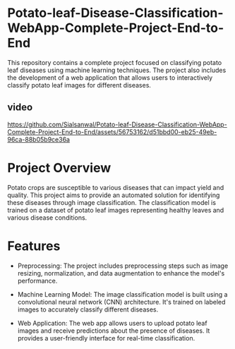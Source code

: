 # Potato-leaf-Disease-Classification-WebApp-Complete-Project-End-to-End
This repository contains a complete project focused on classifying potato leaf diseases using machine learning techniques. The project also includes the development of a web application that allows users to interactively classify potato leaf images for different diseases.
## video


https://github.com/Sialsanwal/Potato-leaf-Disease-Classification-WebApp-Complete-Project-End-to-End/assets/56753162/d51bbd00-eb25-49eb-96ca-88b05b9ce36a

# Project Overview
Potato crops are susceptible to various diseases that can impact yield and quality. This project aims to provide an automated solution for identifying these diseases through image classification. The classification model is trained on a dataset of potato leaf images representing healthy leaves and various disease conditions.
# Features
- Preprocessing: The project includes preprocessing steps such as image resizing, normalization, and data augmentation to enhance the model's performance.

- Machine Learning Model: The image classification model is built using a convolutional neural network (CNN) architecture. It's trained on labeled images to accurately classify different diseases.

- Web Application: The web app allows users to upload potato leaf images and receive predictions about the presence of diseases. It provides a user-friendly interface for real-time classification.
